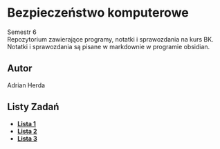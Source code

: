 # Bezpieczeństwo komputerowe

Semestr 6<br>
Repozytorium zawierające programy, notatki i sprawozdania na kurs BK.<br>
Notatki i sprawozdania są pisane w markdownie w programie obsidian.

## Autor
Adrian Herda

## Listy Zadań
* [<b>Lista 1</b>](listy_zadan/lista1.pdf)
* [<b>Lista 2</b>](listy_zadan/lista2.pdf)
* [<b>Lista 3</b>](listy_zadan/lista3.pdf)
